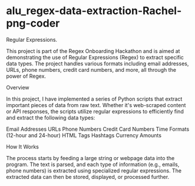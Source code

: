 # alu_regex-data-extraction-Rachel-png-coder
Regular Expressions.  

This project is part of the Regex Onboarding Hackathon and is aimed at demonstrating the use of Regular Expressions (Regex) to extract specific data types. The project handles various formats including email addresses, URLs, phone numbers, credit card numbers, and more, all through the power of Regex.

Overview

In this project, I have implemented a series of Python scripts that extract important pieces of data from raw text. Whether it's web-scraped content or API responses, the scripts utilize regular expressions to efficiently find and extract the following data types:

Email Addresses
URLs
Phone Numbers
Credit Card Numbers
Time Formats (12-hour and 24-hour)
HTML Tags
Hashtags
Currency Amounts

How It Works

The process starts by feeding a large string or webpage data into the program. The text is parsed, and each type of information (e.g., emails, phone numbers) is extracted using specialized regular expressions. The extracted data can then be stored, displayed, or processed further.
